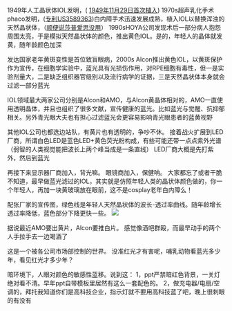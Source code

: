 <!--
.. title: 蓝光的故事(1)
.. slug: story-of-blue-light-1
.. date: 2017-12-28 15:00:04 UTC+08:00
.. tags: ophthalmology
.. category: ophthalmology
.. link:
.. description:
.. type: text
-->

1949年人工晶状体IOL发明，( [1949年11月29日首次植入](https://en.wikipedia.org/wiki/Harold_Ridley_(ophthalmologist)))
1970s超声乳化手术phaco发明，([专利US3589363](https://www.google.com/patents/US3589363))白内障手术迅速发展成熟，植入IOL以替换浑浊的天然晶状体，（[顺便说莎普爱思没用](http://finance.sina.com.cn/stock/gujiayidong/2017-12-04/doc-ifypikwt6218758.shtml)）
1990sHOYA公司发现术后一部分病人抱怨周围太亮，于是模拟天然晶状体的颜色，推出黄色IOL。是的，年轻人的晶体就发黄，随年龄颜色加深
<!-- TEASER_END -->

发达国家老年黄斑变性是首位致盲眼病，2000s Alcon推出黄色IOL，以黄斑保护作为宣传，在细胞学实验中，蓝光具有光损伤作用，对RPE细胞有毒性，但一是实验剂量大，二是缺乏组织器官级别以及流行病学的证据，三是天然晶状体本身就会过滤一部分蓝光

IOL领域最大两家公司分别是Alcon和AMO，与Alcon黄晶体相对的，AMO一直使用透明晶体，并且也组织了很多文献，宣传健康的蓝光。比如蓝光与觉醒、抗抑郁相关。另外青光眼大夫也有担心过滤蓝光会更容易影响青光眼患者的蓝黄视野

其他IOL公司也都选边站队，有黄片也有透明的，争吵不休。
接着战火扩展到LED厂商，所谓白色LED是蓝色LED+黄色荧光粉构成，有些可能还带一点点紫外光谱（弱智的人类视觉能把波长上两个峰当成是一条直线）
LED厂商大概是先打紫外，然后到蓝光

再接下来显示器厂商加入，背光嘛。
眼镜商加入，保健呐。
大家都忘了或者干脆不知道，最早做蓝光滤过的IOL，其实就是仿照年轻人类的晶状体颜色做的，你一个年轻人，再加一块黄玻璃放在眼前，这不是cosplay老年白内障么！

配张厂家的宣传图，绿色线是年轻人天然晶状体的波长-透过率曲线。随年龄增长透过率降低，蓝色部分下降更快一些。
![](https://pbs.twimg.com/media/DQDsRROV4AAU1MR.jpg)

据说最近AMO要出黄片，Alcon要推白片。
感觉像酒吧群殴，而最早动手的两个人手拉手去一边喝酒了

这是一个被各公司市场部控制的世界。
没准红光才有害呢，哺乳动物看蓝光多少年，看见红光才多少年？

暗环境下，人眼对颜色的敏感性蓝移。说到这：
1，ppt严禁暗红色背景，一关灯绝对看不清。早年ppt自带模板里居然有这么一套配色的。
2，做充电器/电扇/空调的，拜托我知道你们是高科技企业，指示灯就不要用高科技蓝了吧，晚上很刺眼的有没有
